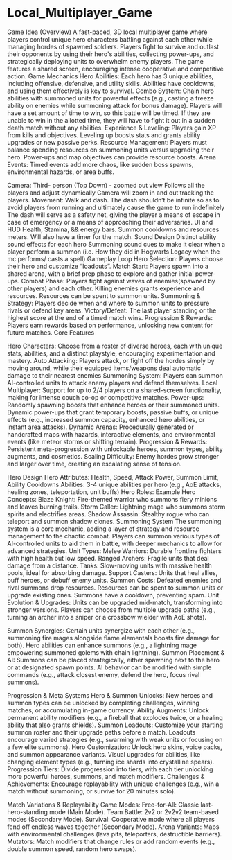 # Local_Multiplayer_Game

Game Idea (Overview) 
A fast-paced, 3D local multiplayer game where players control unique hero characters battling against each other while managing hordes of spawned soldiers. Players fight to survive and outlast their opponents by using their hero's abilities, collecting power-ups, and strategically deploying units to overwhelm enemy players. The game features a shared screen, encouraging intense cooperative and competitive action. 
Game Mechanics
Hero Abilities:
Each hero has 3 unique abilities, including offensive, defensive, and utility skills.
Abilities have cooldowns, and using them effectively is key to survival.
Combo System:
Chain hero abilities with summoned units for powerful effects (e.g., casting a freeze ability on enemies while summoning attack for bonus damage).
Players will have a set amount of time to win, so this battle will be timed. If they are unable to win in the allotted time, they will have to fight it out in a sudden death match without any abilities. 
Experience & Leveling:
Players gain XP from kills and objectives.
Leveling up boosts stats and grants ability upgrades or new passive perks.
Resource Management:
Players must balance spending resources on summoning units versus upgrading their hero.
Power-ups and map objectives can provide resource boosts.
Arena Events:
Timed events add more chaos, like sudden boss spawns, environmental hazards, or area buffs.

Camera: 
Third- person (Top Down) - zoomed out view 
Follows all the players and adjust dynamically
Camera will zoom in and out tracking the players.
Movement: 
Walk and dash.
The dash shouldn’t be infinite so as to avoid players from running and ultimately cause the game to run indefinitely
The dash will serve as a safety net, giving the player a means of escape in case of emergency or a means of approaching their adversaries.
UI and HUD
Health, Stamina, && energy bars.
Summon cooldowns and resources meters.
Will also have a timer for the match.
Sound Design 
Distinct ability sound effects for each hero
Summoning sound cues to make it clear when a player perform a summon (i.e. How they did in Hogwarts Legacy when the mc performs/ casts a spell)
Gameplay Loop
Hero Selection: Players choose their hero and customize “loadouts”.
Match Start: Players spawn into a shared arena, with a brief prep phase to explore and gather initial power-ups.
Combat Phase:
Players fight against waves of enemies(spawned by other players) and each other.
Killing enemies grants experience and resources.
Resources can be spent to summon units.
Summoning & Strategy: Players decide when and where to summon units to pressure rivals or defend key areas.
Victory/Defeat: The last player standing or the highest score at the end of a timed match wins.
Progression & Rewards: Players earn rewards based on performance, unlocking new content for future matches.
Core Features 

Hero Characters: 
Choose from a roster of diverse heroes, each with unique stats, abilities, and a distinct playstyle, encouraging experimentation and mastery.
Auto Attacking: 
Players attack, or fight off the hordes simply by moving around, while their equipped items/weapons deal automatic damage to their nearest enemies
Summoning System: 
Players can summon AI-controlled units to attack enemy players and defend themselves.
Local Multiplayer: 
Support for up to 2/4 players on a shared-screen functionality, making for intense couch co-op or competitive matches.
Power-ups: 
Randomly spawning boosts that enhance heroes or their summoned units.
Dynamic power-ups that grant temporary boosts, passive buffs, or unique effects (e.g., increased summon capacity, enhanced hero abilities, or instant area attacks).
Dynamic Arenas: 
Procedurally generated or handcrafted maps with hazards, interactive elements, and environmental events (like meteor storms or shifting terrain).
Progression & Rewards: 
Persistent meta-progression with unlockable heroes, summon types, ability augments, and cosmetics.
Scaling Difficulty: 
Enemy hordes grow stronger and larger over time, creating an escalating sense of tension.


Hero Design
Hero Attributes: Health, Speed, Attack Power, Summon Limit, Ability Cooldowns
Abilities: 3-4 unique abilities per hero (e.g., AoE attacks, healing zones, teleportation, unit buffs)
Hero Roles: 
Example Hero Concepts:
Blaze Knight: Fire-themed warrior who summons fiery minions and leaves burning trails.
Storm Caller: Lightning mage who summons storm spirits and electrifies areas.
Shadow Assassin: Stealthy rogue who can teleport and summon shadow clones.
Summoning System
The summoning system is a core mechanic, adding a layer of strategy and resource management to the chaotic combat. Players can summon various types of AI-controlled units to aid them in battle, with deeper mechanics to allow for advanced strategies.
Unit Types:
Melee Warriors: Durable frontline fighters with high health but low speed.
Ranged Archers: Fragile units that deal damage from a distance.
Tanks: Slow-moving units with massive health pools, ideal for absorbing damage.
Support Casters: Units that heal allies, buff heroes, or debuff enemy units.
Summon Costs:
Defeated enemies and rival summons drop resources.
Resources can be spent to summon units or upgrade existing ones.
Summons have a cooldown, preventing spam.
Unit Evolution & Upgrades:
Units can be upgraded mid-match, transforming into stronger versions.
Players can choose from multiple upgrade paths (e.g., turning an archer into a sniper or a crossbow wielder with AoE shots).


Summon Synergies:
Certain units synergize with each other (e.g., summoning fire mages alongside flame elementals boosts fire damage for both).
Hero abilities can enhance summons (e.g., a lightning mage empowering summoned golems with chain lightning).
Summon Placement & AI:
Summons can be placed strategically, either spawning next to the hero or at designated spawn points.
AI behavior can be modified with simple commands (e.g., attack closest enemy, defend the hero, focus rival summons).
















Progression & Meta Systems
Hero & Summon Unlocks:
New heroes and summon types can be unlocked by completing challenges, winning matches, or accumulating in-game currency.
Ability Augments:
Unlock permanent ability modifiers (e.g., a fireball that explodes twice, or a healing ability that also grants shields).
Summon Loadouts:
Customize your starting summon roster and their upgrade paths before a match.
Loadouts encourage varied strategies (e.g., swarming with weak units or focusing on a few elite summons).
Hero Customization:
Unlock hero skins, voice packs, and summon appearance variants.
Visual upgrades for abilities, like changing element types (e.g., turning ice shards into crystalline spears).
Progression Tiers:
Divide progression into tiers, with each tier unlocking more powerful heroes, summons, and match modifiers.
Challenges & Achievements:
Encourage replayability with unique challenges (e.g., win a match without summoning, or survive for 20 minutes solo).







Match Variations & Replayability
Game Modes:
Free-for-All: Classic last-hero-standing mode (Main Mode).
Team Battle: 2v2 or 2v2v2 team-based modes (Secondary Mode).
Survival: Cooperative mode where all players fend off endless waves together (Secondary Mode).
Arena Variants: Maps with environmental challenges (lava pits, teleporters, destructible barriers).
Mutators: Match modifiers that change rules or add random events (e.g., double summon speed, random hero swaps).
